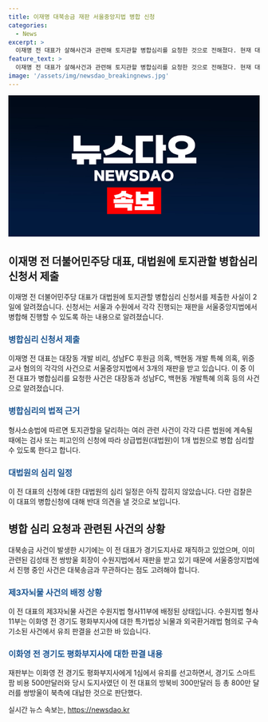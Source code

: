 ```yaml
---
title: 이재명 대북송금 재판 서울중앙지법 병합 신청
categories:
  - News
excerpt: >
  이재명 전 대표가 살해사건과 관련해 토지관할 병합심리를 요청한 것으로 전해졌다. 현재 대법원에서 대북송금 의혹과 무관한 사건이 진행 중인데, 검찰은 이에 반대 의견을 제시할 것으로 보인다. 이 전 대표는 대장동 등 각각의 사건이 별도의 법원에서 진행될 때 병합심리를 요청한 것으로 혐의사건은 수원지법 형사11부에 배당돼 심리 일정은 미정이다.
feature_text: >
  이재명 전 대표가 살해사건과 관련해 토지관할 병합심리를 요청한 것으로 전해졌다. 현재 대법원에서 대북송금 의혹과 무관한 사건이 진행 중인데, 검찰은 이에 반대 의견을 제시할 것으로 보인다. 이 전 대표는 대장동 등 각각의 사건이 별도의 법원에서 진행될 때 병합심리를 요청한 것으로 혐의사건은 수원지법 형사11부에 배당돼 심리 일정은 미정이다.
image: '/assets/img/newsdao_breakingnews.jpg'
---
```


<p><img src="/assets/img/newsdao_breakingnews.jpg" alt="pcversion 속보" /></p>

<h2 data-ke-size="size26">이재명 전 더불어민주당 대표, 대법원에 토지관할 병합심리 신청서 제출</h2>

<p data-ke-size="size16">이재명 전 더불어민주당 대표가 대법원에 토지관할 병합심리 신청서를 제출한 사실이 2일에 알려졌습니다. 신청서는 서울과 수원에서 각각 진행되는 재판을 서울중앙지법에서 병합해 진행할 수 있도록 하는 내용으로 알려졌습니다.</p>

<h3><b><span style="color: #1a5490;">병합심리 신청서 제출</span></b></h3>

<p data-ke-size="size16">이재명 전 대표는 대장동 개발 비리, 성남FC 후원금 의혹, 백현동 개발 특혜 의혹, 위증교사 혐의의 각각의 사건으로 서울중앙지법에서 3개의 재판을 받고 있습니다. 이 중 이 전 대표가 병합심리를 요청한 사건은 대장동과 성남FC, 백현동 개발특혜 의혹 등의 사건으로 알려졌습니다.</p>

<h3><b><span style="color: #1a5490;">병합심리의 법적 근거</span></b></h3>

<p data-ke-size="size16">형사소송법에 따르면 토지관할을 달리하는 여러 관련 사건이 각각 다른 법원에 계속될 때에는 검사 또는 피고인의 신청에 따라 상급법원(대법원)이 1개 법원으로 병합 심리할 수 있도록 한다고 합니다.</p>

<h3><b><span style="color: #1a5490;">대법원의 심리 일정</span></b></h3>

<p data-ke-size="size16">이 전 대표의 신청에 대한 대법원의 심리 일정은 아직 잡히지 않았습니다. 다만 검찰은 이 대표의 병합신청에 대해 반대 의견을 낼 것으로 보입니다.</p>

<h2 data-ke-size="size26">병합 심리 요청과 관련된 사건의 상황</h2>

<p data-ke-size="size16">대북송금 사건이 발생한 시기에는 이 전 대표가 경기도지사로 재직하고 있었으며, 이미 관련된 김성태 전 쌍방울 회장이 수원지법에서 재판을 받고 있기 때문에 서울중앙지법에서 진행 중인 사건은 대북송금과 무관하다는 점도 고려해야 합니다.</p>

<h3><b><span style="color: #1a5490;">제3자뇌물 사건의 배정 상황</span></b></h3>

<p data-ke-size="size16">이 전 대표의 제3자뇌물 사건은 수원지법 형사11부에 배정된 상태입니다. 수원지법 형사11부는 이화영 전 경기도 평화부지사에 대한 특가법상 뇌물과 외국환거래법 혐의로 구속기소된 사건에서 유죄 판결을 선고한 바 있습니다.</p>

<h3><b><span style="color: #1a5490;">이화영 전 경기도 평화부지사에 대한 판결 내용</span></b></h3>

<p data-ke-size="size16">재판부는 이화영 전 경기도 평화부지사에게 1심에서 유죄를 선고하면서, 경기도 스마트팜 비용 500만달러와 당시 도지사였던 이 전 대표의 방북비 300만달러 등 총 800만 달러를 쌍방울이 북측에 대납한 것으로 판단했다.</p>
실시간 뉴스 속보는, <a href="https://newsdao.kr" rel="dofollow">https://newsdao.kr</a>


